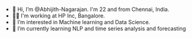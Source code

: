 - 👋 Hi, I’m @Abhijith-Nagarajan. I'm 22 and from Chennai, India.
- :technologist: I'm working at HP Inc, Bangalore.
- 👀 I’m interested in Machine learning and Data Science.
- 🌱 I’m currently learning NLP and time series analysis and forecasting

<!---
Abhijith-Nagarajan/Abhijith-Nagarajan is a ✨ special ✨ repository because its `README.md` (this file) appears on your GitHub profile.
You can click the Preview link to take a look at your changes.
--->
